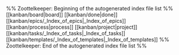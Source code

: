 %% Zoottelkeeper: Beginning of the autogenerated index file list  %%
 [[kanban/board|board]]
 [[kanban/done|done]]
 [[kanban/epics/_Index_of_epics|_Index_of_epics]]
 [[kanban/process|process]]
 [[kanban/project|project]]
 [[kanban/tasks/_Index_of_tasks|_Index_of_tasks]]
 [[kanban/templates/_Index_of_templates|_Index_of_templates]]
%% Zoottelkeeper: End of the autogenerated index file list  %%
